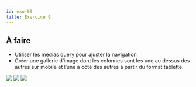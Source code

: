 ```yaml
---
id: exo-09
title: Exercice 9
---
```


## À faire

- Utiliser les medias query pour ajuster la navigation
- Créer une gallerie d’image dont les colonnes sont les une au dessus des autres sur mobile et l’une à côté des autres à partir du format tablette.

![](/cours_web_2e/img/exercices/exo-09/exo-09-1.png)
![](/cours_web_2e/img/exercices/exo-09/exo-09-2.png)
![](/cours_web_2e/img/exercices/exo-09/exo-09-3.png)
